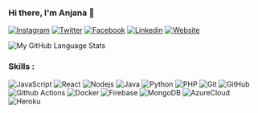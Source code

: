 ### Hi there, I'm Anjana 👋

[![Instagram](https://img.shields.io/badge/Instagram-222222?&style=flat-square&logo=instagram&logoColor=white&link=https://www.instagram.com/di_nethra_99)](https://www.instagram.com/di_nethra_99/)
[![Twitter](https://img.shields.io/badge/-Twitter-222222?style=flat-square&logo=twitter&logoColor=white&link=https://twitter.com/anjana_dinethra/)](https://twitter.com/anjana_dinethra/)
[![Facebook](https://img.shields.io/badge/Facebook-222222?&style=flat-square&logo=facebook&logoColor=white&link=https://www.facebook.com/anjana.dinethrasamarakoon)](https://www.facebook.com/anjana.dinethrasamarakoon/)
[![Linkedin](https://img.shields.io/badge/-LinkedIn-222222?style=flat-square&logo=Linkedin&logoColor=white&link=https://www.linkedin.com/in/anjana-dinethra-samarakoon/)](https://www.linkedin.com/in/anjana-dinethra-samarakoon-66540a1a1/)
[![Website](https://img.shields.io/badge/WebSite-222222?&style=flat-square&logo=google-chrome&logoColor=white&link=https://di-nethra.github.io)](https://di-nethra.github.io/)
<br/>

![My GitHub Language Stats](https://github-readme-stats.vercel.app/api/top-langs/?username=di-nethra&layout=compact)
<!-- [![My GitHub Language Stats](https://github-readme-stats.vercel.app/api/top-langs/?di-nethra=jasongaylord&langs_count=5&theme=tokyonight)]() -->

### Skills : <br/>

![JavaScript](https://img.shields.io/badge/-JavaScript-black?style=flat-square&logo=javascript)
![React](https://img.shields.io/badge/-React.js-2088FF?style=flat-square&logo=react)
![Nodejs](https://img.shields.io/badge/-Nodejs-black?style=flat-square&logo=Node.js)
![Java](https://img.shields.io/badge/-Java-red?style=flat-square&logo=java)
![Python](https://img.shields.io/badge/-Python-black?style=flat-square&logo=python)
![PHP](https://img.shields.io/badge/PHP-black?style=flat-square&logo=php)
![Git](https://img.shields.io/badge/-Git-black?style=flat-square&logo=git)
![GitHub](https://img.shields.io/badge/-GitHub-181717?style=flat-square&logo=github)
![Github Actions](http://img.shields.io/badge/-Github%20Actions-2088FF?style=flat-square&logo=github-actions&logoColor=ffffff)
![Docker](https://img.shields.io/badge/-Docker-black?style=flat-square&logo=docker)
![Firebase](https://img.shields.io/badge/Firebase-007ACC?style=flat-square&logo=firebase)
![MongoDB](https://img.shields.io/badge/-MongoDB-black?style=flat-square&logo=mongodb)
![AzureCloud](https://img.shields.io/badge/Microsoft%20Azure-02569B?style=flat-square&logo=microsoft-azure)
![Heroku](https://img.shields.io/badge/-Heroku-430098?style=flat-square&logo=heroku)
